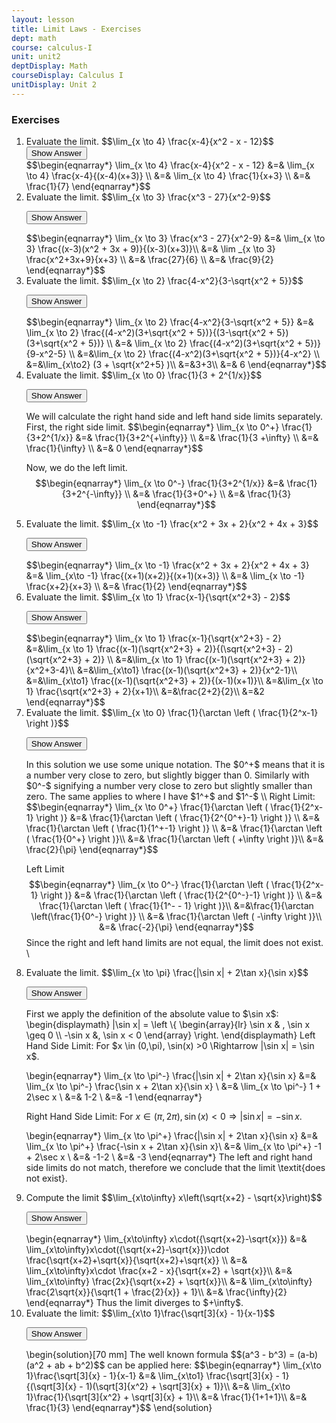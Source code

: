 ```yaml
---
layout: lesson
title: Limit Laws - Exercises
dept: math
course: calculus-I
unit: unit2
deptDisplay: Math
courseDisplay: Calculus I
unitDisplay: Unit 2
---
```


### Exercises


<ol>
<!--- Exercise 1 --->
<li> <div> Evaluate the limit.   $$\lim_{x \to 4} \frac{x-4}{x^2 - x - 12}$$ </div>
<button onclick="myFunction('answer1')" class="answerButton">Show Answer</button>

<div  id="answer1" class="answer">
$$\begin{eqnarray*}
\lim_{x \to 4} \frac{x-4}{x^2 - x - 12} &=& \lim_{x \to 4} \frac{x-4}{(x-4)(x+3)} \\
&=& \lim_{x \to 4} \frac{1}{x+3} \\
&=& \frac{1}{7}
\end{eqnarray*}$$
</div> </li>


<!--- Exercise 2 --->
<li> <div> Evaluate the limit.  $$\lim_{x \to 3} \frac{x^3 - 27}{x^2-9}$$ </div>

<button onclick="myFunction('answer2')" class="answerButton">Show Answer</button>
<div  id="answer2" class="answer">
$$\begin{eqnarray*}
\lim_{x \to 3} \frac{x^3 - 27}{x^2-9} &=& \lim_{x \to 3} \frac{(x-3)(x^2 + 3x + 9)}{(x-3)(x+3)}\\
&=& \lim _{x \to 3} \frac{x^2+3x+9}{x+3} \\
&=& \frac{27}{6} \\
&=& \frac{9}{2}
\end{eqnarray*}$$
</div> </li>

<!--- Exercise 3 --->
<li> <div> Evaluate the limit.   $$\lim_{x \to 2} \frac{4-x^2}{3-\sqrt{x^2 + 5}}$$ </div>

<button onclick="myFunction('answer3')" class="answerButton">Show Answer</button>
<div  id="answer3" class="answer">
$$\begin{eqnarray*}
\lim_{x \to 2} \frac{4-x^2}{3-\sqrt{x^2 + 5}} &=& \lim_{x \to 2} \frac{(4-x^2)(3+\sqrt{x^2 + 5})}{(3-\sqrt{x^2 + 5})(3+\sqrt{x^2 + 5})} \\
&=& \lim_{x \to 2} \frac{(4-x^2)(3+\sqrt{x^2 + 5})}{9-x^2-5} \\
&=&\lim_{x \to 2} \frac{(4-x^2)(3+\sqrt{x^2 + 5})}{4-x^2}  \\
&=&\lim_{x\to2} (3 + \sqrt{x^2+5} )\\
&=&3+3\\
&=& 6
\end{eqnarray*}$$
</div> </li>


<!--- Exercise 4 --->
<li> <div> Evaluate the limit. $$\lim_{x \to 0} \frac{1}{3 + 2^{1/x}}$$ </div>

<button onclick="myFunction('answer4')" class="answerButton">Show Answer</button>
<div  id="answer4" class="answer">
We will calculate the right hand side and left hand side limits separately. First, the right side limit.
$$\begin{eqnarray*}
\lim_{x \to 0^+} \frac{1}{3+2^{1/x}} &=& \frac{1}{3+2^{+\infty}} \\
&=& \frac{1}{3 +\infty} \\
&=& \frac{1}{\infty} \\
&=& 0
\end{eqnarray*}$$

Now, we do the left limit.
$$\begin{eqnarray*}
\lim_{x \to 0^-} \frac{1}{3+2^{1/x}} &=& \frac{1}{3+2^{-\infty}} \\
&=& \frac{1}{3+0^+} \\
&=& \frac{1}{3}
\end{eqnarray*}$$
</div> </li>

<!--- Exercise 5 --->
<li> <div> Evaluate the limit.  $$\lim_{x \to -1} \frac{x^2 + 3x + 2}{x^2 + 4x + 3}$$ </div>

<button onclick="myFunction('answer5')" class="answerButton">Show Answer</button>
<div  id="answer5" class="answer">
$$\begin{eqnarray*}
\lim_{x \to -1} \frac{x^2 + 3x + 2}{x^2 + 4x + 3} &=& \lim_{x\to -1} \frac{(x+1)(x+2)}{(x+1)(x+3)} \\
&=& \lim_{x \to -1} \frac{x+2}{x+3} \\
&=& \frac{1}{2}
\end{eqnarray*}$$
</div> </li>


<!--- Exercise 6 --->
<li> <div> Evaluate the limit.  $$\lim_{x \to 1} \frac{x-1}{\sqrt{x^2+3} - 2}$$ </div>

<button onclick="myFunction('answer6')" class="answerButton">Show Answer</button>

<div  id="answer6" class="answer">
$$\begin{eqnarray*}
\lim_{x \to 1} \frac{x-1}{\sqrt{x^2+3} - 2} &=&\lim_{x \to 1} \frac{(x-1)(\sqrt{x^2+3} + 2)}{(\sqrt{x^2+3} - 2)(\sqrt{x^2+3} + 2)} \\
&=&\lim_{x \to 1} \frac{(x-1)(\sqrt{x^2+3} + 2)}{x^2+3-4}\\
&=&\lim_{x\to1} \frac{(x-1)(\sqrt{x^2+3} + 2)}{x^2-1}\\
&=&\lim_{x\to1} \frac{(x-1)(\sqrt{x^2+3} + 2)}{(x-1)(x+1)}\\
&=&\lim_{x \to 1} \frac{\sqrt{x^2+3} + 2}{x+1}\\
&=&\frac{2+2}{2}\\
&=&2
\end{eqnarray*}$$
</div> </li>



<!--- Exercise 7 --->
<li> <div> Evaluate the limit.    $$\lim_{x \to 0} \frac{1}{\arctan \left ( \frac{1}{2^x-1} \right )}$$ </div>

<button onclick="myFunction('answer7')" class="answerButton">Show Answer</button>

<div  id="answer7" class="answer">
In this solution we use some unique notation. The $0^+$ means that it is a number very close to zero, but slightly bigger than 0. Similarly with $0^-$ signifying a number very close to zero but slightly smaller than zero. The same applies to where I have $1^+$ and $1^-$ \\
Right Limit:
$$\begin{eqnarray*}
\lim_{x \to 0^+} \frac{1}{\arctan \left ( \frac{1}{2^x-1} \right )} &=& \frac{1}{\arctan \left ( \frac{1}{2^{0^+}-1} \right )} \\
&=&  \frac{1}{\arctan \left ( \frac{1}{1^+-1} \right )} \\
&=&  \frac{1}{\arctan \left ( \frac{1}{0^+} \right )}\\
&=& \frac{1}{\arctan \left ( +\infty \right )}\\
&=& \frac{2}{\pi}
\end{eqnarray*}$$


Left Limit
$$\begin{eqnarray*}
\lim_{x \to 0^-} \frac{1}{\arctan \left ( \frac{1}{2^x-1} \right )} &=& \frac{1}{\arctan \left ( \frac{1}{2^{0^-}-1} \right )} \\
&=& \frac{1}{\arctan \left ( \frac{1}{1^- - 1} \right )}\\
&=&\frac{1}{\arctan \left(\frac{1}{0^-} \right )} \\
&=& \frac{1}{\arctan \left ( -\infty \right )}\\
&=& \frac{-2}{\pi}
\end{eqnarray*}$$
 Since the right and left hand limits are not equal, the limit does not exist. \\

</div> </li>



<!--- Exercise 8 --->
<li> <div> Evaluate the limit. $$\lim_{x \to \pi} \frac{|\sin x| + 2\tan x}{\sin x}$$ </div>

<button onclick="myFunction('answer8')" class="answerButton">Show Answer</button>

<div  id="answer8" class="answer">
First we apply the definition of the absolute value to $\sin x$:
\begin{displaymath}
|\sin x| = \left \{
\begin{array}{lr}
 \sin x & , \sin x \geq 0 \\
 -\sin x &, \sin x < 0
 \end{array}
 \right.
 \end{displaymath}
 Left Hand Side Limit: For $x \in (0,\pi), \sin(x) >0 \Rightarrow |\sin x| = \sin x$.


\begin{eqnarray*}
\lim_{x \to \pi^-} \frac{|\sin x| + 2\tan x}{\sin x} &=& \lim_{x \to \pi^-} \frac{\sin x + 2\tan x}{\sin x} \\
&=& \lim_{x \to \pi^-} 1 + 2\sec x \\
&=& 1-2 \\
&=& -1
\end{eqnarray*}

Right Hand Side Limit: For $x \in (\pi, 2\pi), \sin(x) < 0 \Rightarrow |\sin x| = -\sin x$.

\begin{eqnarray*}
\lim_{x \to \pi^+} \frac{|\sin x| + 2\tan x}{\sin x} &=& \lim_{x \to \pi^+} \frac{-\sin x + 2\tan x}{\sin x}\\
 &=& \lim_{x \to \pi^+} -1 + 2\sec x \\
 &=& -1-2 \\
 &=& -3
\end{eqnarray*}
The left and right hand side limits do not match, therefore we conclude that the limit \textit{does not exist}.

</div> </li>



<!--- Exercise 9 --->
<li> <div> Compute the limit $$\lim_{x\to\infty} x\left(\sqrt{x+2} - \sqrt{x}\right)$$ </div>

<button onclick="myFunction('answer9')" class="answerButton">Show Answer</button>

<div  id="answer9" class="answer">
\begin{eqnarray*}
\lim_{x\to\infty} x\cdot({\sqrt{x+2}-\sqrt{x}}) &=& \lim_{x\to\infty}x\cdot({\sqrt{x+2}-\sqrt{x}})\cdot \frac{\sqrt{x+2}+\sqrt{x}}{\sqrt{x+2}+\sqrt{x}} \\
&=& \lim_{x\to\infty}x\cdot \frac{x+2 - x}{\sqrt{x+2} + \sqrt{x}}\\
&=& \lim_{x\to\infty} \frac{2x}{\sqrt{x+2} + \sqrt{x}}\\
&=& \lim_{x\to\infty} \frac{2\sqrt{x}}{\sqrt{1 + \frac{2}{x}} + 1}\\
&=& \frac{\infty}{2}
\end{eqnarray*}
Thus the limit diverges to $+\infty$.
</div> </li>







<li> <div> Evaluate the limit: $$\lim_{x\to 1}\frac{\sqrt[3]{x} - 1}{x-1}$$ </div>

<button onclick="myFunction('answer10')" class="answerButton">Show Answer</button>

<div  id="answer10" class="answer">
\begin{solution}[70 mm]
The well known formula
$$(a^3 - b^3) = (a-b)(a^2 + ab + b^2)$$
can be applied here:
$$\begin{eqnarray*}
\lim_{x\to 1}\frac{\sqrt[3]{x} - 1}{x-1} &=& \lim_{x\to1} \frac{\sqrt[3]{x} - 1}{(\sqrt[3]{x} - 1)(\sqrt[3]{x^2} + \sqrt[3]{x} + 1)}\\
&=& \lim_{x\to 1}\frac{1}{\sqrt[3]{x^2} + \sqrt[3]{x} + 1}\\
&=& \frac{1}{1+1+1}\\
&=& \frac{1}{3}
\end{eqnarray*}$$
\end{solution}
</div>
</li>



</ol>









